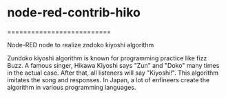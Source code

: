 # node-red-contrib-hiko
==========================

Node-RED node to realize zndoko kiyoshi algorithm

Zundoko kiyoshi algorithm is known for programming practice like fizz Buzz.
A famous singer, Hikawa Kiyoshi says "Zun" and "Doko" many times in the
actual case. After that, all listeners will say "Kiyoshi!".
This algorithm imitates the song and responses.
In Japan, a lot of enfineers create the algorithm in various programming
languages.
